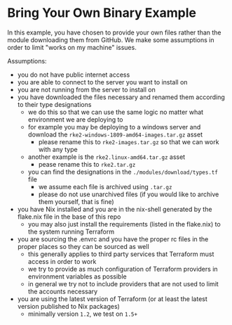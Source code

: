 # Bring Your Own Binary Example

In this example, you have chosen to provide your own files rather than the module downloading them from GitHub.
We make some assumptions in order to limit "works on my machine" issues.

Assumptions:

- you do not have public internet access
- you are able to connect to the server you want to install on
- you are not running from the server to install on
- you have downloaded the files necessary and renamed them according to their type designations
  - we do this so that we can use the same logic no matter what environment we are deploying to
  - for example you may be deploying to a windows server and download the `rke2-windows-1809-amd64-images.tar.gz` asset
    - please rename this to `rke2-images.tar.gz` so that we can work with any type
  - another example is the `rke2.linux-amd64.tar.gz` asset
    - pease rename this to `rke2.tar.gz`
  - you can find the designations in the `./modules/download/types.tf` file
    - we assume each file is archived using `.tar.gz`
    - please do not use unarchived files (if you would like to archive them yourself, that is fine)
- you have Nix installed and you are in the nix-shell generated by the flake.nix file in the base of this repo
  - you may also just install the requirements (listed in the flake.nix) to the system running Terraform
- you are sourcing the .envrc and you have the proper rc files in the proper places so they can be sourced as well
  - this generally applies to third party services that Terraform must access in order to work
  - we try to provide as much configuration of Terraform providers in environment variables as possible
  - in general we try not to include providers that are not used to limit the accounts necessary
- you are using the latest version of Terraform (or at least the latest version published to Nix packages)
  - minimally version `1.2`, we test on `1.5+`
